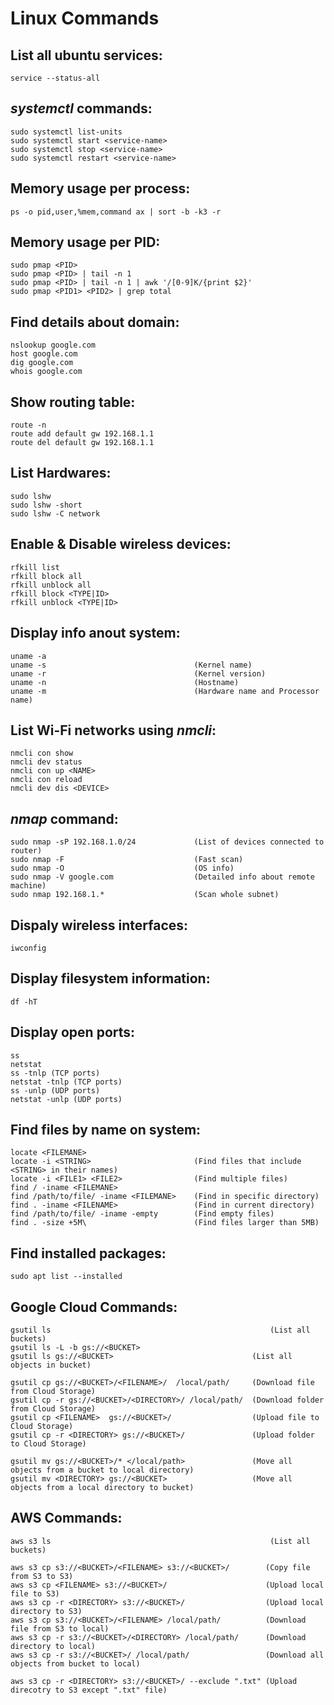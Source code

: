 # Linux Commands

## List all ubuntu services:
    service --status-all

## *systemctl* commands:
    sudo systemctl list-units
    sudo systemctl start <service-name>
    sudo systemctl stop <service-name>
    sudo systemctl restart <service-name>

## Memory usage per process:
    ps -o pid,user,%mem,command ax | sort -b -k3 -r

## Memory usage per PID:
    sudo pmap <PID>
    sudo pmap <PID> | tail -n 1
    sudo pmap <PID> | tail -n 1 | awk '/[0-9]K/{print $2}'
    sudo pmap <PID1> <PID2> | grep total

## Find details about domain:
    nslookup google.com
    host google.com
    dig google.com
    whois google.com

## Show routing table:
    route -n
    route add default gw 192.168.1.1
    route del default gw 192.168.1.1

## List Hardwares:
    sudo lshw
    sudo lshw -short
    sudo lshw -C network

## Enable & Disable wireless devices:
    rfkill list
    rfkill block all
    rfkill unblock all
    rfkill block <TYPE|ID>
    rfkill unblock <TYPE|ID>

## Display info anout system:
    uname -a
    uname -s                                 (Kernel name)
    uname -r                                 (Kernel version)
    uname -n                                 (Hostname)
    uname -m                                 (Hardware name and Processor name)

## List Wi-Fi networks using *nmcli*:
    nmcli con show
    nmcli dev status
    nmcli con up <NAME>
    nmcli con reload
    nmcli dev dis <DEVICE>

## *nmap* command:
    sudo nmap -sP 192.168.1.0/24             (List of devices connected to router)
    sudo nmap -F                             (Fast scan)
    sudo nmap -O                             (OS info)
    sudo nmap -V google.com                  (Detailed info about remote machine)
    sudo nmap 192.168.1.*                    (Scan whole subnet)

## Dispaly wireless interfaces:
    iwconfig

## Display filesystem information:
    df -hT

## Display open ports:
    ss 
    netstat
    ss -tnlp (TCP ports)
    netstat -tnlp (TCP ports)
    ss -unlp (UDP ports)
    netstat -unlp (UDP ports)

## Find files by name on system:
    locate <FILEMANE>
    locate -i <STRING>                       (Find files that include <STRING> in their names)
    locate -i <FILE1> <FILE2>                (Find multiple files)
    find / -iname <FILEMANE>   
    find /path/to/file/ -iname <FILEMANE>    (Find in specific directory)
    find . -iname <FILENAME>                 (Find in current directory)
    find /path/to/file/ -iname -empty        (Find empty files)
    find . -size +5M\                        (Find files larger than 5MB)

## Find installed packages:
    sudo apt list --installed

## Google Cloud Commands:
    gsutil ls                                                 (List all buckets)
    gsutil ls -L -b gs://<BUCKET>
    gsutil ls gs://<BUCKET>                               (List all objects in bucket)

    gsutil cp gs://<BUCKET>/<FILENAME>/  /local/path/     (Download file from Cloud Storage)
    gsutil cp -r gs://<BUCKET>/<DIRECTORY>/ /local/path/  (Download folder from Cloud Storage)
    gsutil cp <FILENAME>  gs://<BUCKET>/                  (Upload file to Cloud Storage)
    gsutil cp -r <DIRECTORY> gs://<BUCKET>/               (Upload folder to Cloud Storage)

    gsutil mv gs://<BUCKET>/* </local/path>               (Move all objects from a bucket to local directory)
    gsutil mv <DIRECTORY> gs://<BUCKET>                   (Move all objects from a local directory to bucket)

## AWS Commands:
    aws s3 ls                                                 (List all buckets)

    aws s3 cp s3://<BUCKET>/<FILENAME> s3://<BUCKET>/        (Copy file from S3 to S3)
    aws s3 cp <FILENAME> s3://<BUCKET>/                      (Upload local file to S3)
    aws s3 cp -r <DIRECTORY> s3://<BUCKET>/                  (Upload local directory to S3)
    aws s3 cp s3://<BUCKET>/<FILENAME> /local/path/          (Download file from S3 to local)
    aws s3 cp -r s3://<BUCKET>/<DIRECTORY> /local/path/      (Download directory to local)
    aws s3 cp -r s3://<BUCKET>/ /local/path/                 (Download all objects from bucket to local)

    aws s3 cp -r <DIRECTORY> s3://<BUCKET>/ --exclude ".txt" (Upload direcotry to S3 except ".txt" file)


    

